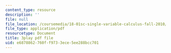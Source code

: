 ```yaml
---
content_type: resource
description: ''
file: null
file_location: /coursemedia/18-01sc-single-variable-calculus-fall-2010/e6878862760ff9733ece5ee288bcc701_MYXMC7koJyY.pdf
file_type: application/pdf
resourcetype: Document
title: 3play pdf file
uid: e6878862-760f-f973-3ece-5ee288bcc701
---
```


